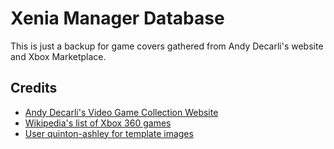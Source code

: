# Xenia Manager Database

This is just a backup for game covers gathered from Andy Decarli's website and Xbox Marketplace.

## Credits
- [Andy Decarli's Video Game Collection Website](https://andydecarli.com/)
- [Wikipedia's list of Xbox 360 games](https://en.wikipedia.org/wiki/List_of_Xbox_360_games)
- [User quinton-ashley for template images](https://github.com/quinton-ashley)
